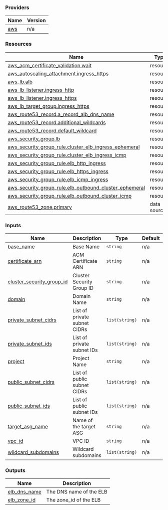 <!-- BEGIN_TF_DOCS -->


### Providers

| Name | Version |
|------|---------|
| <a name="provider_aws"></a> [aws](#provider\_aws) | n/a |

### Resources

| Name | Type |
|------|------|
| [aws_acm_certificate_validation.wait](https://registry.terraform.io/providers/hashicorp/aws/latest/docs/resources/acm_certificate_validation) | resource |
| [aws_autoscaling_attachment.ingress_https](https://registry.terraform.io/providers/hashicorp/aws/latest/docs/resources/autoscaling_attachment) | resource |
| [aws_lb.alb](https://registry.terraform.io/providers/hashicorp/aws/latest/docs/resources/lb) | resource |
| [aws_lb_listener.ingress_http](https://registry.terraform.io/providers/hashicorp/aws/latest/docs/resources/lb_listener) | resource |
| [aws_lb_listener.ingress_https](https://registry.terraform.io/providers/hashicorp/aws/latest/docs/resources/lb_listener) | resource |
| [aws_lb_target_group.ingress_https](https://registry.terraform.io/providers/hashicorp/aws/latest/docs/resources/lb_target_group) | resource |
| [aws_route53_record.a_record_alb_dns_name](https://registry.terraform.io/providers/hashicorp/aws/latest/docs/resources/route53_record) | resource |
| [aws_route53_record.additional_wildcards](https://registry.terraform.io/providers/hashicorp/aws/latest/docs/resources/route53_record) | resource |
| [aws_route53_record.default_wildcard](https://registry.terraform.io/providers/hashicorp/aws/latest/docs/resources/route53_record) | resource |
| [aws_security_group.lb](https://registry.terraform.io/providers/hashicorp/aws/latest/docs/resources/security_group) | resource |
| [aws_security_group_rule.cluster_elb_ingress_ephemeral](https://registry.terraform.io/providers/hashicorp/aws/latest/docs/resources/security_group_rule) | resource |
| [aws_security_group_rule.cluster_elb_ingress_icmp](https://registry.terraform.io/providers/hashicorp/aws/latest/docs/resources/security_group_rule) | resource |
| [aws_security_group_rule.elb_http_ingress](https://registry.terraform.io/providers/hashicorp/aws/latest/docs/resources/security_group_rule) | resource |
| [aws_security_group_rule.elb_https_ingress](https://registry.terraform.io/providers/hashicorp/aws/latest/docs/resources/security_group_rule) | resource |
| [aws_security_group_rule.elb_icmp_ingress](https://registry.terraform.io/providers/hashicorp/aws/latest/docs/resources/security_group_rule) | resource |
| [aws_security_group_rule.elb_outbound_cluster_ephemeral](https://registry.terraform.io/providers/hashicorp/aws/latest/docs/resources/security_group_rule) | resource |
| [aws_security_group_rule.elb_outbound_cluster_icmp](https://registry.terraform.io/providers/hashicorp/aws/latest/docs/resources/security_group_rule) | resource |
| [aws_route53_zone.primary](https://registry.terraform.io/providers/hashicorp/aws/latest/docs/data-sources/route53_zone) | data source |

### Inputs

| Name | Description | Type | Default | Required |
|------|-------------|------|---------|:--------:|
| <a name="input_base_name"></a> [base\_name](#input\_base\_name) | Base Name | `string` | n/a | yes |
| <a name="input_certificate_arn"></a> [certificate\_arn](#input\_certificate\_arn) | ACM Certificate ARN | `string` | n/a | yes |
| <a name="input_cluster_security_group_id"></a> [cluster\_security\_group\_id](#input\_cluster\_security\_group\_id) | Cluster Security Group ID | `string` | n/a | yes |
| <a name="input_domain"></a> [domain](#input\_domain) | Domain Name | `string` | n/a | yes |
| <a name="input_private_subnet_cidrs"></a> [private\_subnet\_cidrs](#input\_private\_subnet\_cidrs) | List of private subnet CIDRs | `list(string)` | n/a | yes |
| <a name="input_private_subnet_ids"></a> [private\_subnet\_ids](#input\_private\_subnet\_ids) | List of private subnet IDs | `list(string)` | n/a | yes |
| <a name="input_project"></a> [project](#input\_project) | Project Name | `string` | n/a | yes |
| <a name="input_public_subnet_cidrs"></a> [public\_subnet\_cidrs](#input\_public\_subnet\_cidrs) | List of public subnet CIDRs | `list(string)` | n/a | yes |
| <a name="input_public_subnet_ids"></a> [public\_subnet\_ids](#input\_public\_subnet\_ids) | List of public subnet IDs | `list(string)` | n/a | yes |
| <a name="input_target_asg_name"></a> [target\_asg\_name](#input\_target\_asg\_name) | Name of the target ASG | `string` | n/a | yes |
| <a name="input_vpc_id"></a> [vpc\_id](#input\_vpc\_id) | VPC ID | `string` | n/a | yes |
| <a name="input_wildcard_subdomains"></a> [wildcard\_subdomains](#input\_wildcard\_subdomains) | Wildcard subdomains | `list(string)` | n/a | yes |

### Outputs

| Name | Description |
|------|-------------|
| <a name="output_elb_dns_name"></a> [elb\_dns\_name](#output\_elb\_dns\_name) | The DNS name of the ELB |
| <a name="output_elb_zone_id"></a> [elb\_zone\_id](#output\_elb\_zone\_id) | The zone\_id of the ELB |
<!-- END_TF_DOCS -->